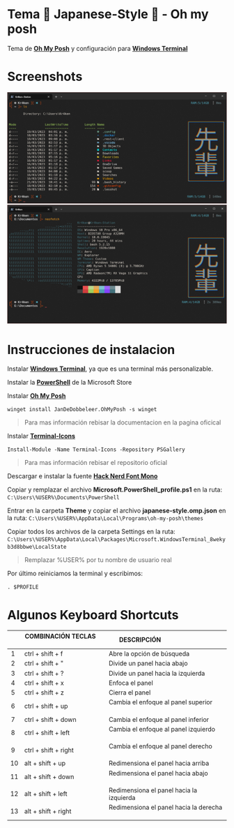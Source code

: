 # Tema 👺 Japanese-Style 👺 - Oh my posh

Tema de **[Oh My Posh](https://ohmyposh.dev/)** y configuración para **[Windows Terminal](https://www.microsoft.com/store/productId/9N0DX20HK701)**

# Screenshots
![Muestra](img/muestra.png)
![Neofetch](img/muestra-2.png)

# Instrucciones de instalacion
Instalar **[Windows Terminal](https://www.microsoft.com/store/productId/9N0DX20HK701)**, ya que es una terminal más personalizable.

Instalar la **[PowerShell](https://www.microsoft.com/store/productId/9MZ1SNWT0N5D)** de la Microsoft Store

Instalar **[Oh My Posh](https://ohmyposh.dev/)**
```
winget install JanDeDobbeleer.OhMyPosh -s winget
```
>Para mas información rebisar la documentacion en la pagina oficical

Instalar **[Terminal-Icons](https://github.com/devblackops/Terminal-Icons)**
```
Install-Module -Name Terminal-Icons -Repository PSGallery
```
>Para mas información rebisar el repositorio oficial

Descargar e instalar la fuente **[Hack Nerd Font Mono](https://www.nerdfonts.com/font-downloads)**

Copiar y remplazar el archivo **Microsoft.PowerShell_profile.ps1** en la ruta: ```C:\Users\%USER%\Documents\PowerShell```

Entrar en la carpeta **Theme** y copiar el archivo **japanese-style.omp.json** en la ruta: ```C:\Users\%USER%\AppData\Local\Programs\oh-my-posh\themes```

Copiar todos los archivos de la carpeta Settings en la ruta: ```C:\Users\%USER%\AppData\Local\Packages\Microsoft.WindowsTerminal_8wekyb3d8bbwe\LocalState```

>Remplazar %USER% por tu nombre de usuario real

Por último reiniciamos la terminal y escribimos:
```
. $PROFILE
```

# Algunos Keyboard Shortcuts

|    | COMBINACIÓN TECLAS      | DESCRIPCIÓN                                |
| -: |-------------------------|--------------------------------------------|
| 1  | ctrl + shift + f        | Abre la opción de búsqueda                 |
| 2  | ctrl + shift + "        | Divide un panel hacia abajo                |
| 3  | ctrl + shift + ?        | Divide un panel hacia la izquierda         |
| 4  | ctrl + shift + x        | Enfoca el panel                            |
| 5  | ctrl + shift + z        | Cierra el panel                            |
| 6  | ctrl + shift + up       | Cambia el enfoque al panel superior        |
| 7  | ctrl + shift + down     | Cambia el enfoque al panel inferior        |
| 8  | ctrl + shift + left     | Cambia el enfoque al panel izquierdo       |
| 9  | ctrl + shift + right    | Cambia el enfoque al panel derecho         |
| 10 | alt + shift + up        | Redimensiona el panel hacia arriba         |
| 11 | alt + shift + down      | Redimensiona el panel hacia abajo          |
| 12 | alt + shift + left      | Redimensiona el panel hacia la izquierda   |
| 13 | alt + shift + right     | Redimensiona el panel hacia la derecha     |
